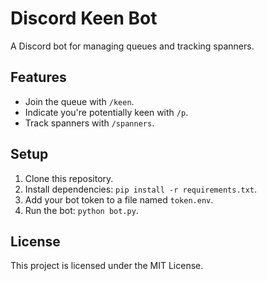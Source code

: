 # Discord Keen Bot

A Discord bot for managing queues and tracking spanners.

## Features
- Join the queue with `/keen`.
- Indicate you're potentially keen with `/p`.
- Track spanners with `/spanners`.

## Setup
1. Clone this repository.
2. Install dependencies: `pip install -r requirements.txt`.
3. Add your bot token to a file named `token.env`.
4. Run the bot: `python bot.py`.

## License
This project is licensed under the MIT License.

